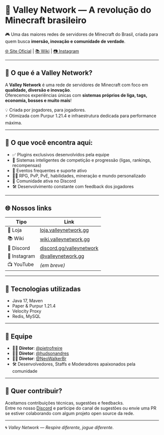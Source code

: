 # 🌊 Valley Network — A revolução do Minecraft brasileiro

🎮 Uma das maiores redes de servidores de Minecraft do Brasil, criada para quem busca **imersão, inovação e comunidade de verdade**.

[🌐 Site Oficial](https://loja.valleynetwork.gg) | [📚 Wiki](https://wiki.valleynetwork.gg) | [📷 Instagram](https://instagram.com/valleynetwork.gg)

---

## 🚀 O que é a Valley Network?

A **Valley Network** é uma rede de servidores de Minecraft com foco em **qualidade, diversão e inovação**.  
Oferecemos experiências únicas com **sistemas próprios de liga, tags, economia, bosses e muito mais**!

💡 Criada por jogadores, para jogadores.  
⚡ Otimizada com Purpur 1.21.4 e infraestrutura dedicada para performance máxima.

---

## 🧩 O que você encontra aqui:

- ✅ Plugins exclusivos desenvolvidos pela equipe
- 🧠 Sistemas inteligentes de competição e progressão (ligas, rankings, recompensas)
- 🎉 Eventos frequentes e suporte ativo
- 🧙‍♂️ RPG, PvP, PvE, habilidades, mineração e mundo personalizado
- 💬 Comunidade ativa no Discord
- 🛠️ Desenvolvimento constante com feedback dos jogadores

---

## 🌐 Nossos links

| Tipo         | Link                                       |
|--------------|--------------------------------------------|
| 🛒 Loja       | [loja.valleynetwork.gg](https://loja.valleynetwork.gg) |
| 📚 Wiki       | [wiki.valleynetwork.gg](https://wiki.valleynetwork.gg) |
| 💬 Discord    | [discord.gg/valleynetwork](https://discord.gg/valleynetwork) |
| 📸 Instagram  | [@valleynetwork.gg](https://instagram.com/valleynetwork.gg) |
| 📺 YouTube    | *(em breve)*                              |

---

## 🧠 Tecnologias utilizadas

- Java 17, Maven
- Paper & Purpur 1.21.4
- Velocity Proxy
- Redis, MySQL

---

## 👥 Equipe

- 🧑‍💼 **Diretor**: [@pietrofreire](https://github.com/pietrofreire)
- 🧑‍💼 **Diretor**: [@hudsonandres](https://discord.gg/valleynetwork)
- 🧑‍💼 **Diretor**: [@NeoWalkerBr](https://www.youtube.com/@NeoWalkerBR)
- 🛠️ Desenvolvedores, Staffs e Moderadores apaixonados pela comunidade

---

## 🤝 Quer contribuir?

Aceitamos contribuições técnicas, sugestões e feedbacks.  
Entre no nosso [Discord](https://discord.gg/valleynetwork) e participe do canal de sugestões ou envie uma PR se estiver colaborando com algum projeto open source da rede.

---

🌀 *Valley Network — Respire diferente, jogue diferente.*
